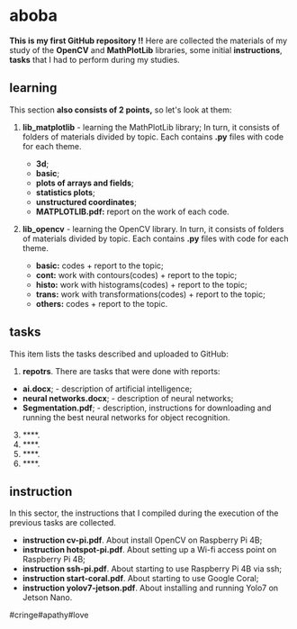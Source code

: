 # aboba
**This is my first GitHub repository !!**
Here are collected the materials of my study of the **OpenCV** and **MathPlotLib** libraries, some initial **instructions**, **tasks** that I had to perform during my studies.

## learning 
This section **also consists of 2 points,** so let's look at them:
1. **lib_matplotlib** - learning the MathPlotLib library;
In turn, it consists of folders of materials divided by topic. Each contains **.py** files with code for each theme.

    - **3d**;
    - **basic**;
    - **plots of arrays and fields**;
    - **statistics plots**;
    - **unstructured coordinates**;
    - **MATPLOTLIB.pdf:** report on the work of each code.
   
2. **lib_opencv** - learning the OpenCV library.
In turn, it consists of folders of materials divided by topic. Each contains **.py** files with code for each theme.
   
    - **basic:** codes + report to the topic;
    - **cont:** work with contours(codes) + report to the topic;
    - **histo:** work with histograms(codes) + report to the topic;
    - **trans:** work with transformations(codes) + report to the topic;
    - **others:** codes + report to the topic.
  
## tasks
This item lists the tasks described and uploaded to GitHub:
1. **repotrs**.
There are tasks that were done with reports:
- **ai.docx**; - description of artificial intelligence; 
- **neural networks.docx**; - description of neural networks;
- **Segmentation.pdf**; - description, instructions for downloading and running the best neural networks for object recognition.
   
3. ****.
4. ****.
5. ****.
6. ****.


## instruction
In this sector, the instructions that I compiled during the execution of the previous tasks are collected.

- **instruction cv-pi.pdf**. About install OpenCV on Raspberry Pi 4B;   
- **instruction hotspot-pi.pdf**. About setting up a Wi-fi access point on Raspberry Pi 4B;
- **instruction ssh-pi.pdf**. About starting to use Raspberry Pi 4B via ssh;
- **instruction start-coral.pdf**. About starting to use Google Coral;
- **instruction yolov7-jetson.pdf**. About installing and running Yolo7 on Jetson Nano.



#cringe#apathy#love
